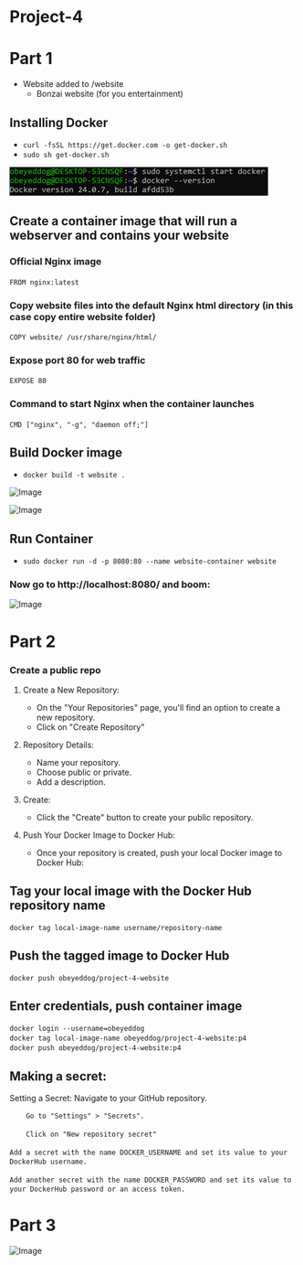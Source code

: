 # Project-4

# Part 1
- Website added to /website  
  - Bonzai website (for you entertainment)

## Installing Docker

- ```curl -fsSL https://get.docker.com -o get-docker.sh```  
- ```sudo sh get-docker.sh```

![Image](/img/d1.PNG)

## Create a container image that will run a webserver and contains your website   
  
### Official Nginx image
```FROM nginx:latest```

### Copy website files into the default Nginx html directory (in this case copy entire website folder)
```COPY website/ /usr/share/nginx/html/```

### Expose port 80 for web traffic
```EXPOSE 80```

### Command to start Nginx when the container launches
```CMD ["nginx", "-g", "daemon off;"]```

## Build Docker image  
- ```docker build -t website .```  

![Image](/img/d2.PNG)  

![Image](/img/d3.PNG)

## Run Container  
- ```sudo docker run -d -p 8080:80 --name website-container website```
  
### Now go to http://localhost:8080/ and boom:  

![Image](/img/d4.PNG)  


# Part 2

### Create a public repo

1. Create a New Repository:
	- On the "Your Repositories" page, you'll find an option to create a new repository.
	- Click on "Create Repository"

2. Repository Details:
    - Name your repository.
    - Choose public or private.
    - Add a description.

3. Create:
    - Click the "Create" button to create your public repository.

4. Push Your Docker Image to Docker Hub:
    - Once your repository is created,  push your local Docker image to Docker Hub:

## Tag your local image with the Docker Hub repository name 
```
docker tag local-image-name username/repository-name
```  

## Push the tagged image to Docker Hub 
```
docker push obeyeddog/project-4-website
```  

## Enter credentials, push container image  

```docker login --username=obeyeddog```  
```docker tag local-image-name obeyeddog/project-4-website:p4```  
```docker push obeyeddog/project-4-website:p4```

## Making a secret:  

Setting a Secret:
	Navigate to your GitHub repository.  

        Go to "Settings" > "Secrets".  

        Click on "New repository secret"  

	Add a secret with the name DOCKER_USERNAME and set its value to your DockerHub username.  

	Add another secret with the name DOCKER_PASSWORD and set its value to your DockerHub password or an access token.

# Part 3  
  
![Image](/img/flow.png) 

